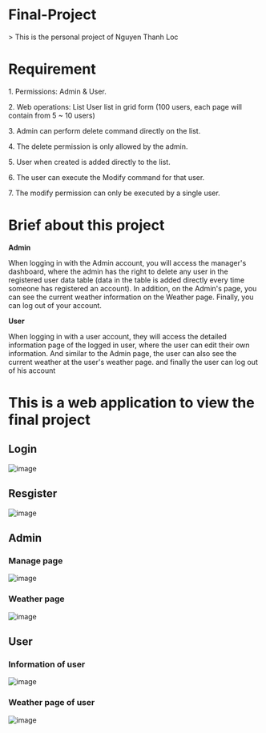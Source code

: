 <h1> Final-Project </h1>
> This is the personal project of Nguyen Thanh Loc
<h1> Requirement </h1>
<p>1. Permissions: Admin & User.</p>
<p>2. Web operations: List User list in grid form (100 users, each page will contain from 5 ~ 10 users) </p>
<p>3. Admin can perform delete command directly on the list. </p>
<p>4. The delete permission is only allowed by the admin. </p>
<p>5. User when created is added directly to the list. </p>
<p>6. The user can execute the Modify command for that user. </p>
<p>7. The modify permission can only be executed by a single user. </p>
<h1> Brief about this project </h1>
<p><b>Admin</b></p>
<p>When logging in with the Admin account, you will access the manager's dashboard, where the admin has the right to delete any user in the registered user data table (data in the table is added directly every time someone has registered an account). In addition, on the Admin's page, you can see the current weather information on the Weather page. Finally, you can log out of your account.</p>
<p><b>User</b></p>
<p>When logging in with a user account, they will access the detailed information page of the logged in user, where the user can edit their own information. And similar to the Admin page, the user can also see the current weather at the user's weather page. and finally the user can log out of his account</p>

<h1>This is a web application to view the final project</h1>
<h2>Login</h2>

![image](https://user-images.githubusercontent.com/114129828/229093277-882e7b7a-f694-45ed-9874-0bff1b270a54.png)

<h2>Resgister</h2>

![image](https://user-images.githubusercontent.com/114129828/229090035-abb7fa06-87a9-4dd1-9069-d0f72ea8484c.png)

<h2>Admin</h2>
<h3>Manage page</h3>

![image](https://user-images.githubusercontent.com/114129828/229091021-adfa2d3a-e033-42be-b05d-e4848f4fbee3.png)

<h3>Weather page</h3>

![image](https://user-images.githubusercontent.com/114129828/229091615-14387c56-c778-40a0-90b2-74fa18e6c21a.png)

<h2>User</h2>
<h3>Information of user</h2>

![image](https://user-images.githubusercontent.com/114129828/229091947-10917087-763f-4f2e-84c7-a05660dab876.png)

<h3>Weather page of user</h2>

![image](https://user-images.githubusercontent.com/114129828/229092068-966ef986-63a3-4d19-b39e-d69c7f3e60dc.png)


